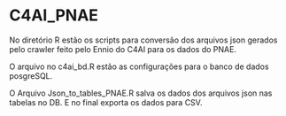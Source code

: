 # C4AI_PNAE

No diretório R estão os scripts para conversão dos arquivos json gerados pelo crawler feito pelo Ennio do C4AI para os dados do PNAE.

O arquivo no c4ai_bd.R estão as configurações para o banco de dados posgreSQL.

O Arquivo Json_to_tables_PNAE.R salva os dados dos arquivos json nas tabelas no DB. E no final exporta os dados para CSV.
